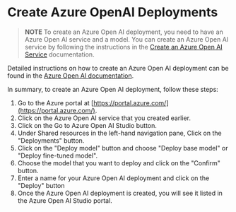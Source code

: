 # Create Azure OpenAI Deployments

> **NOTE** To create an Azure Open AI deployment, you need to have an Azure Open AI service and a model. You can create an Azure Open AI service by following the instructions in the [Create an Azure Open AI Service](./create-azure-openai-service.md) documentation.

Detailed instructions on how to create an Azure Open AI deployment can be found in the [Azure Open AI documentation](https://learn.microsoft.com/en-us/azure/ai-services/openai/how-to/create-resource?pivots=web-portal#deploy-a-model).

In summary, to create an Azure Open AI deployment, follow these steps:

1. Go to the Azure portal at [https://portal.azure.com/](https://portal.azure.com/).
1. Click on the Azure Open AI service that you created earlier.
1. Click on the Go to Azure Open AI Studio button.
1. Under Shared resources in the left-hand navigation pane, Click on the "Deployments" button.
1. Click on the "Deploy model" button and choose "Deploy base model" or "Deploy fine-tuned model".
1. Choose the model that you want to deploy and click on the "Confirm" button.
1. Enter a name for your Azure Open AI deployment and click on the "Deploy" button
1. Once the Azure Open AI deployment is created, you will see it listed in the Azure Open AI Studio portal.
